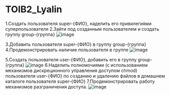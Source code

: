 # TOIB2_Lyalin
1.Создать пользователя super-{ФИО}, наделить его привилегиями суперпользователя
2.Зайти под созданным пользователем и создать группу group-{группа}
![image](https://github.com/user-attachments/assets/2a8d4e3c-99c2-43d2-bb29-1bf0195ea7e4)

3.Добавить пользователя super-{ФИО} в группу group-{группа}
4.Продемонстрировать наличие пользователя в группе
![image](https://github.com/user-attachments/assets/d0ff8dfc-e30f-4095-8e88-923e4d25bfeb)

5.Создать пользователя user-{ФИО}, добавить его в группу group-{группа}
![image](https://github.com/user-attachments/assets/8ca6399b-8a1d-49c4-85c5-6b858b4ff786)
6.Наделить полномочиями (с использованием механизмов дискреционного управления доступом chmod) пользователя user-{ФИО} по созданию и удалению файлов в домашнем каталоге пользователя super-{ФИО}
7.Продемонстрировать работу механизмов разграничения доступа.
![image](https://github.com/user-attachments/assets/1a4c23de-5383-45c9-8055-78acd629b988)
